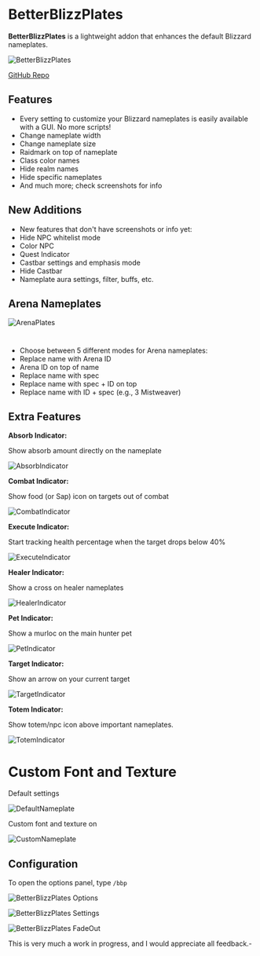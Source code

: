 # BetterBlizzPlates
**BetterBlizzPlates** is a lightweight addon that enhances the default Blizzard nameplates.

![BetterBlizzPlates](https://i.imgur.com/R1GLOmj.png)

[GitHub Repo](https://github.com/Bodify/BetterBlizzPlates "GitHub Repo")

## Features
- Every setting to customize your Blizzard nameplates is easily available with a GUI. No more scripts!
- Change nameplate width
- Change nameplate size
- Raidmark on top of nameplate
- Class color names
- Hide realm names
- Hide specific nameplates
- And much more; check screenshots for info

## New Additions
- New features that don't have screenshots or info yet:
- Hide NPC whitelist mode
- Color NPC
- Quest Indicator
- Castbar settings and emphasis mode
- Hide Castbar
- Nameplate aura settings, filter, buffs, etc.

## Arena Nameplates
![ArenaPlates](https://i.imgur.com/2hQfPY6.png)
#
- Choose between 5 different modes for Arena nameplates:
- Replace name with Arena ID
- Arena ID on top of name
- Replace name with spec
- Replace name with spec + ID on top
- Replace name with ID + spec (e.g., 3 Mistweaver)

## Extra Features
**Absorb Indicator:**

Show absorb amount directly on the nameplate

![AbsorbIndicator](https://i.imgur.com/42DxC2c.png)

**Combat Indicator:**

Show food (or Sap) icon on targets out of combat

![CombatIndicator](https://i.imgur.com/Kr4VWHH.png)

**Execute Indicator:**

Start tracking health percentage when the target drops below 40%

![ExecuteIndicator](https://i.imgur.com/OgVAaIT.png)

**Healer Indicator:**

Show a cross on healer nameplates

![HealerIndicator](https://i.imgur.com/lOgdNQH.png)

**Pet Indicator:**

Show a murloc on the main hunter pet

![PetIndicator](https://i.imgur.com/6btmVO8.png)

**Target Indicator:**

Show an arrow on your current target

![TargetIndicator](https://i.imgur.com/W5UU5Xm.png)

**Totem Indicator:**

Show totem/npc icon above important nameplates.

![TotemIndicator](https://s11.gifyu.com/images/S4v7O.gif)

# Custom Font and Texture
Default settings

![DefaultNameplate](https://i.imgur.com/qlre1p5.png)

Custom font and texture on

![CustomNameplate](https://i.imgur.com/XlctbT7.png)

## Configuration
To open the options panel, type `/bbp`

![BetterBlizzPlates Options](https://i.imgur.com/nf963Yg.png)

![BetterBlizzPlates Settings](https://i.imgur.com/6eGmOkX.png)

![BetterBlizzPlates FadeOut](https://i.imgur.com/0Spxwpn.png)

This is very much a work in progress, and I would appreciate all feedback.- 
